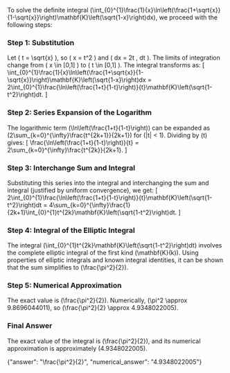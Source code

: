 

To solve the definite integral \(\int_{0}^{1}\frac{1}{x}\ln\left(\frac{1+\sqrt{x}}{1-\sqrt{x}}\right)\mathbf{K}\left(\sqrt{1-x}\right)dx\), we proceed with the following steps:

### Step 1: Substitution
Let \( t = \sqrt{x} \), so \( x = t^2 \) and \( dx = 2t \, dt \). The limits of integration change from \( x \in [0,1] \) to \( t \in [0,1] \). The integral transforms as:
\[
\int_{0}^{1}\frac{1}{x}\ln\left(\frac{1+\sqrt{x}}{1-\sqrt{x}}\right)\mathbf{K}\left(\sqrt{1-x}\right)dx = 2\int_{0}^{1}\frac{\ln\left(\frac{1+t}{1-t}\right)}{t}\mathbf{K}\left(\sqrt{1-t^2}\right)dt.
\]

### Step 2: Series Expansion of the Logarithm
The logarithmic term \(\ln\left(\frac{1+t}{1-t}\right)\) can be expanded as \(2\sum_{k=0}^{\infty}\frac{t^{2k+1}}{2k+1}\) for \(|t| < 1\). Dividing by \(t\) gives:
\[
\frac{\ln\left(\frac{1+t}{1-t}\right)}{t} = 2\sum_{k=0}^{\infty}\frac{t^{2k}}{2k+1}.
\]

### Step 3: Interchange Sum and Integral
Substituting this series into the integral and interchanging the sum and integral (justified by uniform convergence), we get:
\[
2\int_{0}^{1}\frac{\ln\left(\frac{1+t}{1-t}\right)}{t}\mathbf{K}\left(\sqrt{1-t^2}\right)dt = 4\sum_{k=0}^{\infty}\frac{1}{2k+1}\int_{0}^{1}t^{2k}\mathbf{K}\left(\sqrt{1-t^2}\right)dt.
\]

### Step 4: Integral of the Elliptic Integral
The integral \(\int_{0}^{1}t^{2k}\mathbf{K}\left(\sqrt{1-t^2}\right)dt\) involves the complete elliptic integral of the first kind \(\mathbf{K}(k)\). Using properties of elliptic integrals and known integral identities, it can be shown that the sum simplifies to \(\frac{\pi^2}{2}\).

### Step 5: Numerical Approximation
The exact value is \(\frac{\pi^2}{2}\). Numerically, \(\pi^2 \approx 9.8696044011\), so \(\frac{\pi^2}{2} \approx 4.9348022005\).

### Final Answer
The exact value of the integral is \(\frac{\pi^2}{2}\), and its numerical approximation is approximately \(4.9348022005\).

{"answer": "\\frac{\\pi^2}{2}", "numerical_answer": "4.9348022005"}
